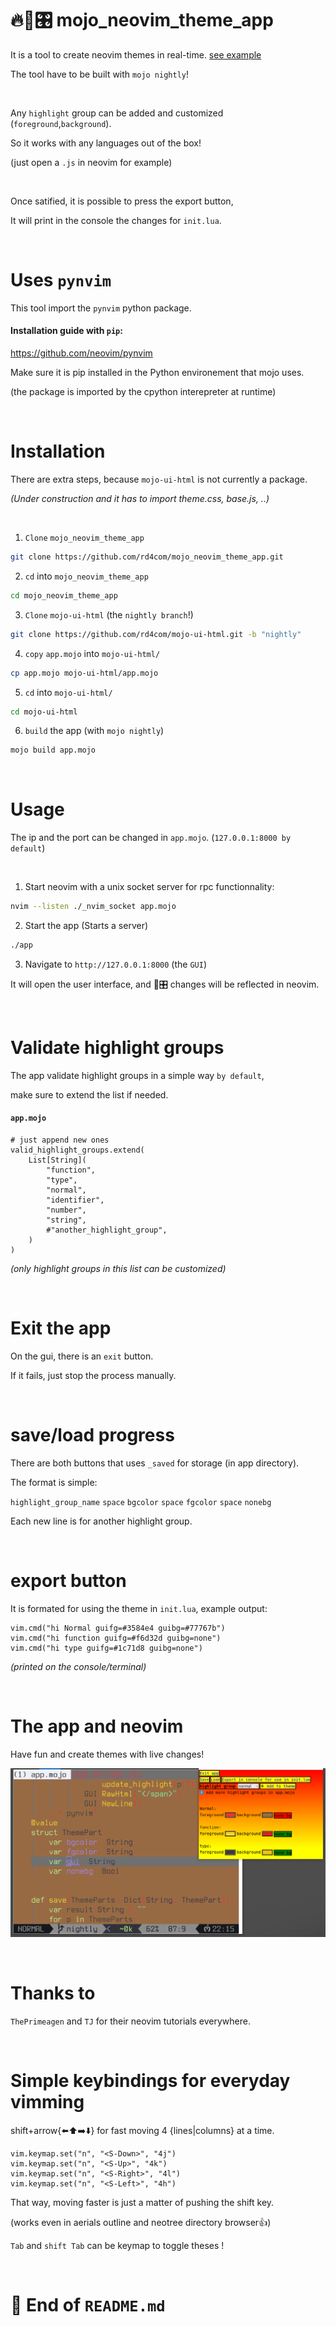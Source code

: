 # 🔥🎨🎛️ mojo_neovim_theme_app

It is a tool to create neovim themes in real-time. [see example](#the-app-and-neovim)


The tool have to be built with `mojo nightly`!


&nbsp;

Any `highlight` group can be added and customized (`foreground`,`background`).

So it works with any languages out of the box!

(just open a `.js` in neovim for example)

&nbsp;

Once satified, it is possible to press the export button,

It will print in the console the changes for `init.lua`.


&nbsp;

# Uses `pynvim`

This tool import the `pynvim` python package.

#### Installation guide with `pip`:
https://github.com/neovim/pynvim

Make sure it is pip installed in the Python environement that mojo uses.

(the package is imported by the cpython interepreter at runtime)

&nbsp;


# Installation
There are extra steps, because `mojo-ui-html` is not currently a package.

*(Under construction and it has to import theme.css, base.js, ..)*

&nbsp;

1. `Clone` `mojo_neovim_theme_app`
```bash
git clone https://github.com/rd4com/mojo_neovim_theme_app.git
```

2. `cd` into `mojo_neovim_theme_app`
```bash
cd mojo_neovim_theme_app
```

3. `Clone` `mojo-ui-html` (the `nightly branch`!)
```bash
git clone https://github.com/rd4com/mojo-ui-html.git -b "nightly"
```
4. `copy` `app.mojo` into `mojo-ui-html/`
```bash
cp app.mojo mojo-ui-html/app.mojo
```
5. `cd` into `mojo-ui-html/`
```bash
cd mojo-ui-html
````
6. `build` the app (with `mojo nightly`)
```bash
mojo build app.mojo
```

&nbsp;

# Usage

The ip and the port can be changed in `app.mojo`. (`127.0.0.1:8000 by default`)

&nbsp;

1. Start neovim with a unix socket server for rpc functionnality:
```bash
nvim --listen ./_nvim_socket app.mojo
```


2. Start the app (Starts a server)

```bash
./app
```


3. Navigate to `http://127.0.0.1:8000` (the `GUI`)

It will open the user interface, and 🎨🎛️ changes will be reflected in neovim. 

&nbsp;

# Validate highlight groups

The app validate highlight groups in a simple way `by default`,

make sure to extend the list if needed.

#### `app.mojo`
```mojo
# just append new ones
valid_highlight_groups.extend(
    List[String](
        "function",
        "type",
        "normal",
        "identifier",
        "number",
        "string",
        #"another_highlight_group",
    )
)
```

*(only highlight groups in this list can be customized)*


&nbsp;

# Exit the app

On the gui, there is an `exit` button.

If it fails, just stop the process manually. 



&nbsp;

# save/load progress

There are both buttons that uses `_saved` for storage (in app directory).

The format is simple:

`highlight_group_name` `space` `bgcolor` `space`  `fgcolor` `space` `nonebg`

Each new line is for another highlight group.

&nbsp;

# export button

It is formated for using the theme in `init.lua`, example output:

```vim
vim.cmd("hi Normal guifg=#3584e4 guibg=#77767b")
vim.cmd("hi function guifg=#f6d32d guibg=none")
vim.cmd("hi type guifg=#1c71d8 guibg=none")
```
*(printed on the console/terminal)*

&nbsp;

# The app and neovim

Have fun and create themes with live changes!

<img src="overview.png">

&nbsp;

# Thanks to

`ThePrimeagen` and `TJ` for their neovim tutorials everywhere.


&nbsp;

# Simple keybindings for everyday vimming

shift+arrow{⬅️⬆️➡️⬇️} for fast moving 4 {lines|columns} at a time.

```vim
vim.keymap.set("n", "<S-Down>", "4j")
vim.keymap.set("n", "<S-Up>", "4k")
vim.keymap.set("n", "<S-Right>", "4l")
vim.keymap.set("n", "<S-Left>", "4h")
```

That way, moving faster is just a matter of pushing the shift key.

(works even in aerials outline and neotree directory browser👍)

`Tab` and `shift Tab` can be keymap to toggle theses !

&nbsp;


# 🥳 End of `README.md`
